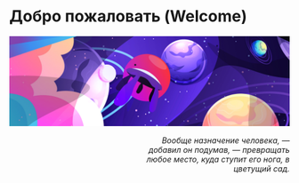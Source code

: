 # Добро пожаловать (Welcome)

![Banner](img/hius_banner.png)

<div style="text-align: right; font-style: italic; width: 52%; float: right">Вообще назначение человека, — добавил он подумав, — превращать любое место, куда ступит его нога, в цветущий сад.</div>
